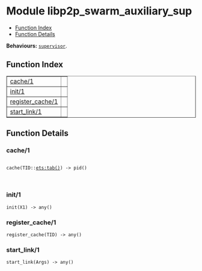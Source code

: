 

# Module libp2p_swarm_auxiliary_sup #
* [Function Index](#index)
* [Function Details](#functions)

__Behaviours:__ [`supervisor`](supervisor.md).

<a name="index"></a>

## Function Index ##


<table width="100%" border="1" cellspacing="0" cellpadding="2" summary="function index"><tr><td valign="top"><a href="#cache-1">cache/1</a></td><td></td></tr><tr><td valign="top"><a href="#init-1">init/1</a></td><td></td></tr><tr><td valign="top"><a href="#register_cache-1">register_cache/1</a></td><td></td></tr><tr><td valign="top"><a href="#start_link-1">start_link/1</a></td><td></td></tr></table>


<a name="functions"></a>

## Function Details ##

<a name="cache-1"></a>

### cache/1 ###

<pre><code>
cache(TID::<a href="ets.md#type-tab">ets:tab()</a>) -&gt; pid()
</code></pre>
<br />

<a name="init-1"></a>

### init/1 ###

`init(X1) -> any()`

<a name="register_cache-1"></a>

### register_cache/1 ###

`register_cache(TID) -> any()`

<a name="start_link-1"></a>

### start_link/1 ###

`start_link(Args) -> any()`

